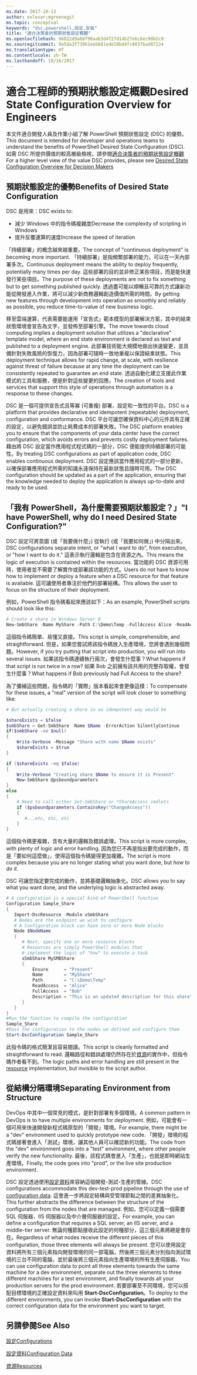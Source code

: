 ```yaml
---
ms.date: 2017-10-13
author: eslesar;mgreenegit
ms.topic: conceptual
keywords: "dsc,powershell,設定,安裝"
title: "適合決策者的預期狀態設定概觀"
ms.openlocfilehash: 66822d9a60f98aab3d4f27d14b27ebc6ec90b2c9
ms.sourcegitcommit: 9a5da3f739b1eebb81ede58bd4fc8037bad87224
ms.translationtype: HT
ms.contentlocale: zh-TW
ms.lasthandoff: 10/16/2017
---
```

# <a name="desired-state-configuration-overview-for-engineers"></a><span data-ttu-id="6b6a6-103">適合工程師的預期狀態設定概觀</span><span class="sxs-lookup"><span data-stu-id="6b6a6-103">Desired State Configuration Overview for Engineers</span></span>

<span data-ttu-id="6b6a6-104">本文件適合開發人員及作業小組了解 PowerShell 預期狀態設定 (DSC) 的優勢。</span><span class="sxs-lookup"><span data-stu-id="6b6a6-104">This document is intended for developer and operations teams to understand the benefits of PowerShell Desired State Configuration (DSC).</span></span>
<span data-ttu-id="6b6a6-105">如需 DSC 所提供價值的較高層級檢視，請參閱[適合決策者的預期狀態設定概觀](decisionMaker.md)</span><span class="sxs-lookup"><span data-stu-id="6b6a6-105">For a higher level view of the value DSC provides, please see [Desired State Configuration Overview for Decision Makers](decisionMaker.md)</span></span>

## <a name="benefits-of-desired-state-configuration"></a><span data-ttu-id="6b6a6-106">預期狀態設定的優勢</span><span class="sxs-lookup"><span data-stu-id="6b6a6-106">Benefits of Desired State Configuration</span></span>

<span data-ttu-id="6b6a6-107">DSC 是用來：</span><span class="sxs-lookup"><span data-stu-id="6b6a6-107">DSC exists to:</span></span>

- <span data-ttu-id="6b6a6-108">減少 Windows 中的指令碼複雜度</span><span class="sxs-lookup"><span data-stu-id="6b6a6-108">Decrease the complexity of scripting in Windows</span></span>
- <span data-ttu-id="6b6a6-109">提升反覆運算的速度</span><span class="sxs-lookup"><span data-stu-id="6b6a6-109">Increase the speed of iteration</span></span>

<span data-ttu-id="6b6a6-110">「持續部署」的概念越來越重要。</span><span class="sxs-lookup"><span data-stu-id="6b6a6-110">The concept of "continuous deployment" is becoming more important.</span></span>
<span data-ttu-id="6b6a6-111">「持續部署」是指頻繁部署的能力，可以在一天內部署多次。</span><span class="sxs-lookup"><span data-stu-id="6b6a6-111">Continuous deployment means the ability to deploy frequently, potentially many times per day.</span></span>
<span data-ttu-id="6b6a6-112">這些部署的目的並非修正某些項目，而是能快速發行某些項目。</span><span class="sxs-lookup"><span data-stu-id="6b6a6-112">The purpose of these deployments are not to fix something but to get something published quickly.</span></span>
<span data-ttu-id="6b6a6-113">透過盡可能以順暢且可靠的方式讓新功能從開發進入作業，將可以減少新商務邏輯創造價值所需的時間。</span><span class="sxs-lookup"><span data-stu-id="6b6a6-113">By getting new features through development into operation as smoothly and reliably as possible, you reduce time-to-value of new business logic.</span></span>

<span data-ttu-id="6b6a6-114">移至雲端運算，代表需要能運用「宣告式」範本模型的部署解決方案，其中的結束狀態環境會宣告為文字，並發佈至部署引擎。</span><span class="sxs-lookup"><span data-stu-id="6b6a6-114">The move towards cloud computing implies a deployment solution that utilizes a "declarative" template model, where an end state environment is declared as text and published to a deployment engine.</span></span>
<span data-ttu-id="6b6a6-115">此部署技術能大規模地做出快速變更，並具備針對失敗風險的恢復力，因為部署可隨時一致地重複以保證結束狀態。</span><span class="sxs-lookup"><span data-stu-id="6b6a6-115">This deployment technique allows for rapid change, at scale, with resilience against threat of failure because at any time the deployment can be consistently repeated to guarantee an end state.</span></span>
<span data-ttu-id="6b6a6-116">透過自動化建立支援此作業模式的工具和服務，便是針對這些變更的回應。</span><span class="sxs-lookup"><span data-stu-id="6b6a6-116">The creation of tools and services that support this style of operations through automation is a response to these changes.</span></span>

<span data-ttu-id="6b6a6-117">DSC 是一個可提供宣告式且等冪 (可重複) 部署、設定和一致性的平台。</span><span class="sxs-lookup"><span data-stu-id="6b6a6-117">DSC is a platform that provides declarative and idempotent (repeatable) deployment, configuration and conformance.</span></span>
<span data-ttu-id="6b6a6-118">DSC 平台可讓您確保資料中心的元件具有正確的設定，以避免錯誤並防止耗費成本的部署失敗。</span><span class="sxs-lookup"><span data-stu-id="6b6a6-118">The DSC platform enables you to ensure that the components of your data center have the correct configuration, which avoids errors and prevents costly deployment failures.</span></span>
<span data-ttu-id="6b6a6-119">藉由將 DSC 設定當作應用程式程式碼的一部分，DSC 便能提供持續部署的可能性。</span><span class="sxs-lookup"><span data-stu-id="6b6a6-119">By treating DSC configurations as part of application code, DSC enables continuous deployment.</span></span>
<span data-ttu-id="6b6a6-120">DSC 設定應該當作應用程式的一部分更新，以確保部署應用程式所需的知識永遠保持在最新狀態且隨時可用。</span><span class="sxs-lookup"><span data-stu-id="6b6a6-120">The DSC configuration should be updated as a part of the application, ensuring that the knowledge needed to deploy the application is always up-to-date and ready to be used.</span></span>

## <a name="i-have-powershell-why-do-i-need-desired-state-configuration"></a><span data-ttu-id="6b6a6-121">「我有 PowerShell，為什麼需要預期狀態設定？」</span><span class="sxs-lookup"><span data-stu-id="6b6a6-121">"I have PowerShell, why do I need Desired State Configuration?"</span></span>

<span data-ttu-id="6b6a6-122">DSC 設定可將意圖 (或「我要做什麼」) 從執行 (或「我要如何做」) 中分隔出來。</span><span class="sxs-lookup"><span data-stu-id="6b6a6-122">DSC configurations separate intent, or "what I want to do", from execution, or "how I want to do it."</span></span>
<span data-ttu-id="6b6a6-123">這表示執行邏輯是包含在資源之內。</span><span class="sxs-lookup"><span data-stu-id="6b6a6-123">This means the logic of execution is contained within the resources.</span></span>
<span data-ttu-id="6b6a6-124">當功能的 DSC 資源可用時，使用者並不需要了解實作或部署該功能的方式。</span><span class="sxs-lookup"><span data-stu-id="6b6a6-124">Users do not have to know how to implement or deploy a feature when a DSC resource for that feature is available.</span></span>
<span data-ttu-id="6b6a6-125">這可讓使用者專注於他們的部署結構。</span><span class="sxs-lookup"><span data-stu-id="6b6a6-125">This allows the user to focus on the structure of their deployment.</span></span>

<span data-ttu-id="6b6a6-126">例如，PowerShell 指令碼看起來應該如下：</span><span class="sxs-lookup"><span data-stu-id="6b6a6-126">As an example, PowerShell scripts should look like this:</span></span>
```powershell
# Create a share in Windows Server 8
New-SmbShare -Name MyShare -Path C:\Demo\Temp -FullAccess Alice -ReadAccess Bob
```
<span data-ttu-id="6b6a6-127">這個指令碼簡單、易懂又直接。</span><span class="sxs-lookup"><span data-stu-id="6b6a6-127">This script is simple, comprehensible, and straightforward.</span></span>
<span data-ttu-id="6b6a6-128">但是，如果您嘗試將該指令碼放入生產環境，您將會遇到幾個問題。</span><span class="sxs-lookup"><span data-stu-id="6b6a6-128">However, if you try putting that script into production, you will run into several issues.</span></span>
<span data-ttu-id="6b6a6-129">如果該指令碼連續執行兩次，會發生什麼事？</span><span class="sxs-lookup"><span data-stu-id="6b6a6-129">What happens if that script is run twice in a row?</span></span>
<span data-ttu-id="6b6a6-130">如果 Bob 之前擁有該共用的完整存取權，會發生什麼事？</span><span class="sxs-lookup"><span data-stu-id="6b6a6-130">What happens if Bob previously had Full Access to the share?</span></span>

<span data-ttu-id="6b6a6-131">為了彌補這些問題，指令碼的「實際」版本看起來會更像這樣：</span><span class="sxs-lookup"><span data-stu-id="6b6a6-131">To compensate for these issues, a "real" version of the script will look closer to something like:</span></span>
```powershell
# But actually creating a share in an idempotent way would be

$shareExists = $false
$smbShare = Get-SmbShare -Name $Name -ErrorAction SilentlyContinue
if($smbShare -ne $null)
{
    Write-Verbose -Message "Share with name $Name exists"
    $shareExists = $true
}

if ($shareExists -eq $false)
{
    Write-Verbose "Creating share $Name to ensure it is Present"
    New-SmbShare @psboundparameters
}
else
{
    # Need to call either Set-SmbShare or *ShareAccess cmdlets
    if ($psboundparameters.ContainsKey("ChangeAccess"))
    {
       #...etc, etc, etc
    }
}
```

<span data-ttu-id="6b6a6-132">這個指令碼更複雜，含有大量的邏輯及錯誤處理。</span><span class="sxs-lookup"><span data-stu-id="6b6a6-132">This script is more complex, with plenty of logic and error handling.</span></span>
<span data-ttu-id="6b6a6-133">因為您已不再是指出要完成的動作，而是「要如何這麼做」，使得這個指令碼變得更加複雜。</span><span class="sxs-lookup"><span data-stu-id="6b6a6-133">The script is more complex because you are no longer stating what you want done, but *how to do it*.</span></span>

<span data-ttu-id="6b6a6-134">DSC 可讓您指定要完成的動作，並將基礎邏輯抽象化。</span><span class="sxs-lookup"><span data-stu-id="6b6a6-134">DSC allows you to say what you want done, and the underlying logic is abstracted away.</span></span>

```powershell
# A configuration is a special kind of PowerShell function
Configuration Sample_Share
{
   Import-DscResource -Module xSmbShare
   # Nodes are the endpoint we wish to configure
   # A Configuration block can have zero or more Node blocks
   Node $NodeName
   {
      # Next, specify one or more resource blocks
      # Resources are simply PowerShell modules that
      # implement the logic of "how" to execute a task
      xSmbShare MySMBShare
      {
          Ensure      = "Present" 
          Name        = "MyShare"
          Path        = "C:\Demo\Temp"  
          ReadAccess  = "Alice"
          FullAccess  = "Bob"
          Description = "This is an updated description for this share"
      }
   }
} 
#Run the function to compile the configuration
Sample_Share
#Pass the configuration to the nodes we defined and configure them
Start-DscConfiguration Sample_Share
```

<span data-ttu-id="6b6a6-135">此指令碼的格式簡潔且容易閱讀。</span><span class="sxs-lookup"><span data-stu-id="6b6a6-135">This script is cleanly formatted and straightforward to read.</span></span>
<span data-ttu-id="6b6a6-136">邏輯路徑和錯誤處理仍然存在於[資源](resources.md)的實作中，但指令碼作者看不到。</span><span class="sxs-lookup"><span data-stu-id="6b6a6-136">The logic paths and error handling are still present in the [resource](resources.md) implementation, but invisible to the script author.</span></span>

## <a name="separating-environment-from-structure"></a><span data-ttu-id="6b6a6-137">從結構分隔環境</span><span class="sxs-lookup"><span data-stu-id="6b6a6-137">Separating Environment from Structure</span></span>

<span data-ttu-id="6b6a6-138">DevOps 中其中一個常見的模式，是針對部署有多個環境。</span><span class="sxs-lookup"><span data-stu-id="6b6a6-138">A common pattern in DevOps is to have multiple environments for deployment.</span></span>
<span data-ttu-id="6b6a6-139">例如，可能會有一個可用來快速開發新程式碼原型的「開發」環境。</span><span class="sxs-lookup"><span data-stu-id="6b6a6-139">For example, there might be a "dev" environment used to quickly prototype new code.</span></span>
<span data-ttu-id="6b6a6-140">「開發」環境的程式碼接著會進入「測試」環境，讓其他人員可以確認新的功能。</span><span class="sxs-lookup"><span data-stu-id="6b6a6-140">The code from the "dev" environment goes into a "test" environment, where other people verify the new functionality.</span></span>
<span data-ttu-id="6b6a6-141">最後，該程式碼會進入「生產」，也就是即時網站生產環境。</span><span class="sxs-lookup"><span data-stu-id="6b6a6-141">Finally, the code goes into "prod", or the live site production environment.</span></span>

<span data-ttu-id="6b6a6-142">DSC 設定透過使用[設定資料](configData.md)來容納這個開發-測試-生產的管線。</span><span class="sxs-lookup"><span data-stu-id="6b6a6-142">DSC configurations accommodate this dev-test-prod pipeline through the use of [configuration data](configData.md).</span></span>
<span data-ttu-id="6b6a6-143">這會進一步將設定結構與受管理節點之間的差異抽象化。</span><span class="sxs-lookup"><span data-stu-id="6b6a6-143">This further abstracts the difference between the structure of the configuration from the nodes that are managed.</span></span>
<span data-ttu-id="6b6a6-144">例如，您可以定義一個需要 SQL 伺服器、IIS 伺服器以及中介層伺服器的設定。</span><span class="sxs-lookup"><span data-stu-id="6b6a6-144">For example, you can define a configuration that requires a SQL server, an IIS server, and a middle-tier server.</span></span>
<span data-ttu-id="6b6a6-145">無論何種節點接收此設定的何種部分，這三個元素將總是會存在。</span><span class="sxs-lookup"><span data-stu-id="6b6a6-145">Regardless of what nodes receive the different pieces of this configuration, those three elements will always be present.</span></span>
<span data-ttu-id="6b6a6-146">您可以使用設定資料將所有三個元素指向開發環境的同一部電腦，然後將三個元素分別指向測試環境的三台不同的電腦，並於最後將三個元素指向生產環境的所有生產伺服器。</span><span class="sxs-lookup"><span data-stu-id="6b6a6-146">You can use configuration data to point all three elements towards the same machine for a dev environment, separate out the three elements to three different machines for a test environment, and finally towards all your production servers for the prod environment.</span></span>
<span data-ttu-id="6b6a6-147">若要部署至不同環境，您可以搭配目標環境的正確設定資料來叫用 **Start-DscConfiguration**。</span><span class="sxs-lookup"><span data-stu-id="6b6a6-147">To deploy to the different environments, you can invoke **Start-DscConfiguration** with the correct configuration data for the environment you want to target.</span></span>

## <a name="see-also"></a><span data-ttu-id="6b6a6-148">另請參閱</span><span class="sxs-lookup"><span data-stu-id="6b6a6-148">See Also</span></span>

[<span data-ttu-id="6b6a6-149">設定</span><span class="sxs-lookup"><span data-stu-id="6b6a6-149">Configurations</span></span>](configurations.md)

[<span data-ttu-id="6b6a6-150">設定資料</span><span class="sxs-lookup"><span data-stu-id="6b6a6-150">Configuration Data</span></span>](configData.md)

[<span data-ttu-id="6b6a6-151">資源</span><span class="sxs-lookup"><span data-stu-id="6b6a6-151">Resources</span></span>](resources.md)
